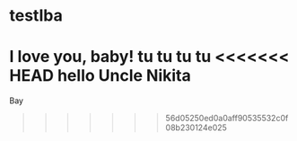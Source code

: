 # testIba
I love you, baby! tu tu tu tu
<<<<<<< HEAD
hello Uncle Nikita
=======
Bay
>>>>>>> 56d05250ed0a0aff90535532c0f08b230124e025

